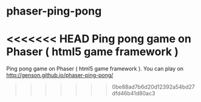 phaser-ping-pong
================

<<<<<<< HEAD
Ping pong game on Phaser ( html5 game framework )
=======
Ping pong game on Phaser ( html5 game framework ).
You can play on http://genson.github.io/phaser-ping-pong/
>>>>>>> 0be88ad7b6d20d12392a54bd27dfd46b41d80ac3
